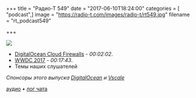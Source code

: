 +++
title = "Радио-Т 549"
date = "2017-06-10T18:24:00"
categories = [ "podcast",]
image = "https://radio-t.com/images/radio-t/rt549.jpg"
filename = "rt_podcast549"

+++

![](https://radio-t.com/images/radio-t/rt549.jpg)

- [DigitalOcean Cloud Firewalls](https://www.digitalocean.com/community/tutorials/an-introduction-to-digitalocean-cloud-firewalls) - *00:02:02*.
- [WWDC 2017](https://docs.google.com/document/d/16zOhYDSrBPCaaUr2Hfl0TbdjhaP-a48hV4f3bMNsvLk/pub) - *00:17:43*.
- Темы наших слушателей

*Спонсоры этого выпуска [DigitalOcean](https://do.co/radiot) и [Vscale](http://bit.ly/radio-t_vscale)*

[аудио](https://cdn.radio-t.com/rt_podcast549.mp3) • [лог чата](http://chat.radio-t.com/logs/radio-t-549.html)
<audio src="https://cdn.radio-t.com/rt_podcast549.mp3" preload="none"></audio>

